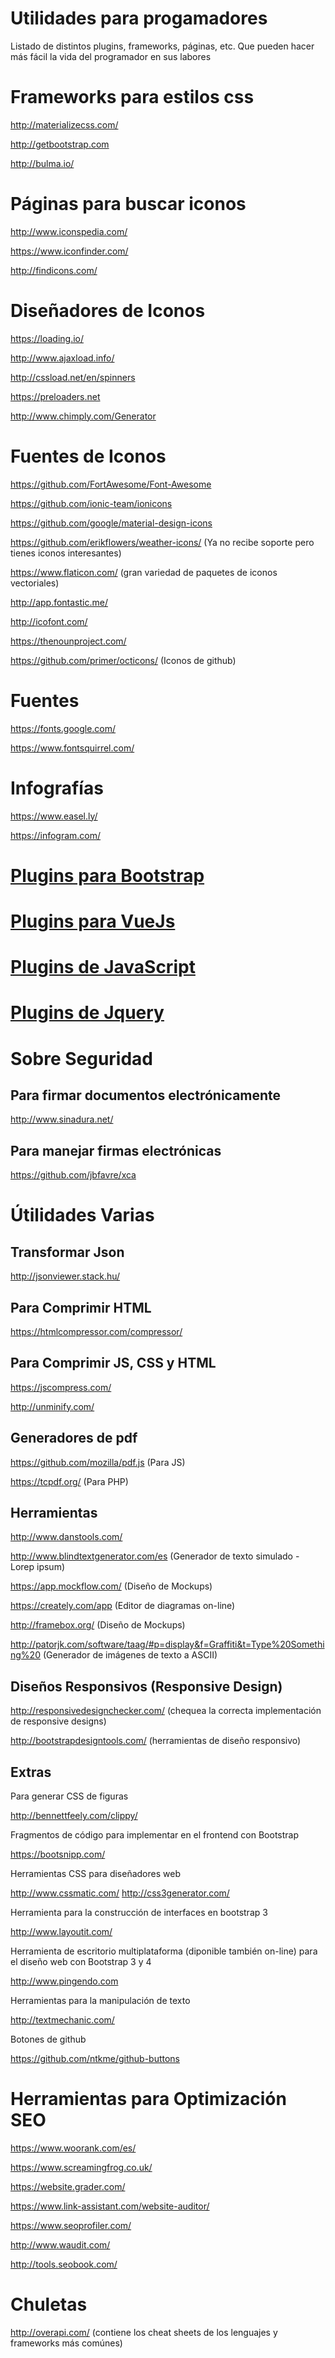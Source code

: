 # Utilidades para progamadores

Listado de distintos plugins, frameworks, páginas, etc. Que pueden hacer más fácil la vida del programador en sus labores

# Frameworks para estilos css

http://materializecss.com/

http://getbootstrap.com

http://bulma.io/

# Páginas para buscar iconos

http://www.iconspedia.com/

https://www.iconfinder.com/

http://findicons.com/

# Diseñadores de Iconos

https://loading.io/

http://www.ajaxload.info/

http://cssload.net/en/spinners

https://preloaders.net

http://www.chimply.com/Generator

# Fuentes de Iconos

https://github.com/FortAwesome/Font-Awesome

https://github.com/ionic-team/ionicons

https://github.com/google/material-design-icons

https://github.com/erikflowers/weather-icons/ (Ya no recibe soporte pero tienes iconos interesantes)

https://www.flaticon.com/ (gran variedad de paquetes de iconos vectoriales)

http://app.fontastic.me/

http://icofont.com/

https://thenounproject.com/

https://github.com/primer/octicons/ (Iconos de github)

# Fuentes

https://fonts.google.com/

https://www.fontsquirrel.com/

# Infografías

https://www.easel.ly/

https://infogram.com/


# [Plugins para Bootstrap](PluginsBootstrap.md)


# [Plugins para VueJs](PluginsVueJs.md)


# [Plugins de JavaScript](PluginsJavascript.md)


# [Plugins de Jquery](PluginsJquery.md)


# Sobre Seguridad

## Para firmar documentos electrónicamente

http://www.sinadura.net/

## Para manejar firmas electrónicas

https://github.com/jbfavre/xca

# Útilidades Varias

## Transformar Json

http://jsonviewer.stack.hu/

## Para Comprimir HTML

https://htmlcompressor.com/compressor/

## Para Comprimir JS, CSS y HTML

https://jscompress.com/

http://unminify.com/

## Generadores de pdf

https://github.com/mozilla/pdf.js (Para JS)

https://tcpdf.org/ (Para PHP)

## Herramientas

http://www.danstools.com/

http://www.blindtextgenerator.com/es (Generador de texto simulado - Lorep ipsum)

https://app.mockflow.com/ (Diseño de Mockups)

https://creately.com/app (Editor de diagramas on-line)

http://framebox.org/ (Diseño de Mockups)

http://patorjk.com/software/taag/#p=display&f=Graffiti&t=Type%20Something%20 (Generador de imágenes de texto a ASCII)

## Diseños Responsivos (Responsive Design)

http://responsivedesignchecker.com/ (chequea la correcta implementación de responsive designs)

http://bootstrapdesigntools.com/ (herramientas de diseño responsivo)

## Extras

Para generar CSS de figuras

http://bennettfeely.com/clippy/

Fragmentos de código para implementar en el frontend con Bootstrap

https://bootsnipp.com/

Herramientas CSS para diseñadores web

http://www.cssmatic.com/
http://css3generator.com/

Herramienta para la construcción de interfaces en bootstrap 3

http://www.layoutit.com/

Herramienta de escritorio multiplataforma (diponible también on-line) para el diseño web con Bootstrap 3 y 4

http://www.pingendo.com

Herramientas para la manipulación de texto

http://textmechanic.com/

Botones de github

https://github.com/ntkme/github-buttons

# Herramientas para Optimización SEO

https://www.woorank.com/es/

https://www.screamingfrog.co.uk/

https://website.grader.com/

https://www.link-assistant.com/website-auditor/

https://www.seoprofiler.com/

http://www.waudit.com/

http://tools.seobook.com/

# Chuletas

http://overapi.com/ (contiene los cheat sheets de los lenguajes y frameworks más comúnes)
